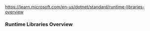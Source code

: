 https://learn.microsoft.com/en-us/dotnet/standard/runtime-libraries-overview
### Runtime Libraries Overview
